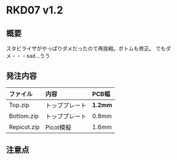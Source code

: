 # RKD07 v1.2

## 概要

スタビライザがやっぱりダメだったので再挑戦。ボトムも修正。
でもダメ・・・sad...うう

## 発注内容

ファイル|内容|PCB幅
:--|:--|:--
Top.zip|トッププレート|**1.2mm**
Bottom.zip|トッププレート|0.8mm
Repicot.zip|Picot模擬|1.6mm

## 注意点
